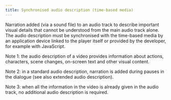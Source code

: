```yaml
---
title: Synchronised audio description (time-based media)
---
```


Narration added (via a sound file) to an audio track to describe important visual details that cannot be understood from the main audio track alone. The audio description must be synchronised with the time-based media by an application device linked to the player itself or provided by the developer, for example with JavaScript.

Note 1: the audio description of a video provides information about actions, characters, scene changes, on-screen text and other visual content.

Note 2: in a standard audio description, narration is added during pauses in the dialogue (see also extended audio description).

Note 3: when all the information in the video is already given in the audio track, no additional audio description is required.

